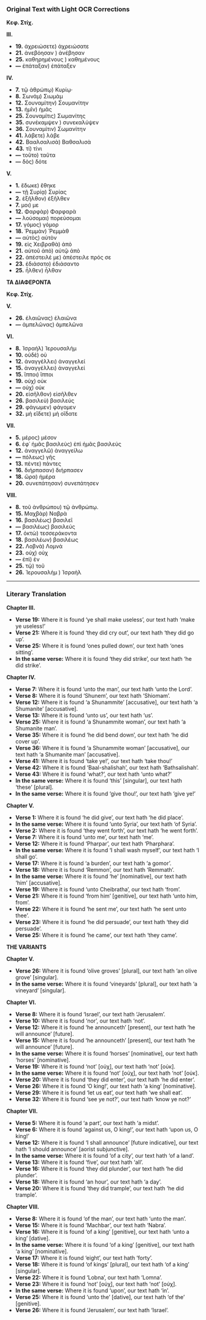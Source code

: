 ### Original Text with Light OCR Corrections

**Κεφ. Στίχ.**

**ΙΙΙ.**
*   **19.** ἀχρειώσετε) ἀχρειώσατε
*   **21.** ἀνεβόησαν ) ἀνέβησαν
*   **25.** καθηρημένους ) καθημένους
*   **—** ἐπάταξαν) ἐπάταξεν

**ΙV.**
*   **7.** τῷ ἀθρώπῳ) Κυρίῳ·
*   **8.** Σωνάμ) Σιωμὰμ
*   **12.** Σουναμίτην) Σουμανίτην
*   **13.** ἡμῖν) ἡμᾶς
*   **25.** Σουναμίτις) Σωμανίτης
*   **35.** συνέκαμψεν ) συνεκαλύψεν
*   **36.** Σουναμίτιν) Σωμανίτην
*   **41.** λάβετε) λάβε
*   **42.** Βααλσαλισὰ) Βαθσαλισὰ
*   **43.** τί) τίνι
*   **—** τοῦτο) ταῦτα
*   **—** δὸς) δότε

**V.**
*   **1.** ἔδωκε) ἔθηκε
*   **—** τῇ Συρίᾳ) Συρίας
*   **2.** ἐξῆλθον) ἐξῆλθεν
*   **7.** μοι) με
*   **12.** Φαρφὰρ) Φαρφαρὰ
*   **—** λούσομαι) πορεύσομαι
*   **17.** γόμος) γόμορ
*   **18.** Ῥεμμὰν) Ῥεμμὰθ
*   **—** αὐτὸς) αὐτὸν
*   **19.** εἰς Χειβραθὰ) ἀπὸ
*   **21.** αὐτοῦ ἀπὸ) αὐτῷ ἀπὸ
*   **22.** ἀπέστειλέ με) ἀπέστειλε πρός σε
*   **23.** ἐδιάσατο) ἐδιάσαντο
*   **25.** ἦλθεν) ἦλθαν

**ΤΑ ΔΙΑΦΕΡΟΝΤΑ**

**Κεφ. Στίχ.**

**V.**
*   **26.** ἐλαιῶνας) ἐλαιῶνα
*   **—** ἀμπελῶνας) ἀμπελῶνα

**VI.**
*   **8.** Ἰσραήλ) Ἱερουσαλὴμ
*   **10.** οὐδὲ) οὐ
*   **12.** ἀναγγέλλει) ἀναγγελεί
*   **15.** ἀναγγέλλει) ἀναγγελεί
*   **15.** ἵπποι) ἵπποι
*   **19.** οὐχ) οὐκ
*   **—** οὐχ) οὐκ
*   **20.** εἰσῆλθον) εἰσῆλθεν
*   **26.** βασιλεὺ) βασιλεύς
*   **29.** φάγωμεν) φάγομεν
*   **32.** μὴ εἴδετε) μὴ οἴδατε

**VII.**
*   **5.** μέρος) μέσον
*   **6.** ἐφ᾽ ἡμᾶς βασιλεὺς) ἐπὶ ἡμᾶς βασιλεύς
*   **12.** ἀναγγελῶ) ἀναγγείλω
*   **—** πόλεως) γῆς
*   **13.** πέντε) πάντες
*   **16.** διήρπασαν) διήρπασεν
*   **18.** ὥρα) ἡμέρα
*   **20.** συνεπάτησαν) συνεπάτησεν

**VIII.**
*   **8.** τοῦ ἀνθρώπου) τῷ ἀνθρώπῳ.
*   **15.** Μαχβὰρ) Ναβρὰ
*   **16.** βασιλέως) βασιλεῖ
*   **—** βασιλέως) βασιλεύς
*   **17.** ὀκτὼ) τεσσεράκοντα
*   **18.** βασιλέων) βασιλέως
*   **22.** Λοβνὰ) Λομνὰ
*   **23.** οὐχ) οὐχ
*   **—** ἐπὶ) ἐν
*   **25.** τῷ) τοῦ
*   **26.** Ἱερουσαλὴμ ) Ἰσραὴλ

---

### Literary Translation

**Chapter III.**
*   **Verse 19:** Where it is found ‘ye shall make useless’, our text hath ‘make ye useless!’
*   **Verse 21:** Where it is found ‘they did cry out’, our text hath ‘they did go up’.
*   **Verse 25:** Where it is found ‘ones pulled down’, our text hath ‘ones sitting’.
*   **In the same verse:** Where it is found ‘they did strike’, our text hath ‘he did strike’.

**Chapter IV.**
*   **Verse 7:** Where it is found ‘unto the man’, our text hath ‘unto the Lord’.
*   **Verse 8:** Where it is found ‘Shunem’, our text hath ‘Shiomam’.
*   **Verse 12:** Where it is found ‘a Shunammite’ [accusative], our text hath ‘a Shumanite’ [accusative].
*   **Verse 13:** Where it is found ‘unto us’, our text hath ‘us’.
*   **Verse 25:** Where it is found ‘a Shunammite woman’, our text hath ‘a Shumanite man’.
*   **Verse 35:** Where it is found ‘he did bend down’, our text hath ‘he did cover up’.
*   **Verse 36:** Where it is found ‘a Shunammite woman’ [accusative], our text hath ‘a Shumanite man’ [accusative].
*   **Verse 41:** Where it is found ‘take ye!’, our text hath ‘take thou!’
*   **Verse 42:** Where it is found ‘Baal-shalishah’, our text hath ‘Bathsalishah’.
*   **Verse 43:** Where it is found ‘what?’, our text hath ‘unto what?’
*   **In the same verse:** Where it is found ‘this’ [singular], our text hath ‘these’ [plural].
*   **In the same verse:** Where it is found ‘give thou!’, our text hath ‘give ye!’

**Chapter V.**
*   **Verse 1:** Where it is found ‘he did give’, our text hath ‘he did place’.
*   **In the same verse:** Where it is found ‘unto Syria’, our text hath ‘of Syria’.
*   **Verse 2:** Where it is found ‘they went forth’, our text hath ‘he went forth’.
*   **Verse 7:** Where it is found ‘unto me’, our text hath ‘me’.
*   **Verse 12:** Where it is found ‘Pharpar’, our text hath ‘Pharphara’.
*   **In the same verse:** Where it is found ‘I shall wash myself’, our text hath ‘I shall go’.
*   **Verse 17:** Where it is found ‘a burden’, our text hath ‘a gomor’.
*   **Verse 18:** Where it is found ‘Remmon’, our text hath ‘Remmath’.
*   **In the same verse:** Where it is found ‘he’ [nominative], our text hath ‘him’ [accusative].
*   **Verse 19:** Where it is found ‘unto Cheibratha’, our text hath ‘from’.
*   **Verse 21:** Where it is found ‘from him’ [genitive], our text hath ‘unto him, from’.
*   **Verse 22:** Where it is found ‘he sent me’, our text hath ‘he sent unto thee’.
*   **Verse 23:** Where it is found ‘he did persuade’, our text hath ‘they did persuade’.
*   **Verse 25:** Where it is found ‘he came’, our text hath ‘they came’.

**THE VARIANTS**

**Chapter V.**
*   **Verse 26:** Where it is found ‘olive groves’ [plural], our text hath ‘an olive grove’ [singular].
*   **In the same verse:** Where it is found ‘vineyards’ [plural], our text hath ‘a vineyard’ [singular].

**Chapter VI.**
*   **Verse 8:** Where it is found ‘Israel’, our text hath ‘Jerusalem’.
*   **Verse 10:** Where it is found ‘nor’, our text hath ‘not’.
*   **Verse 12:** Where it is found ‘he announceth’ [present], our text hath ‘he will announce’ [future].
*   **Verse 15:** Where it is found ‘he announceth’ [present], our text hath ‘he will announce’ [future].
*   **In the same verse:** Where it is found ‘horses’ [nominative], our text hath ‘horses’ [nominative].
*   **Verse 19:** Where it is found ‘not’ [οὐχ], our text hath ‘not’ [οὐκ].
*   **In the same verse:** Where it is found ‘not’ [οὐχ], our text hath ‘not’ [οὐκ].
*   **Verse 20:** Where it is found ‘they did enter’, our text hath ‘he did enter’.
*   **Verse 26:** Where it is found ‘O king!’, our text hath ‘a king’ [nominative].
*   **Verse 29:** Where it is found ‘let us eat’, our text hath ‘we shall eat’.
*   **Verse 32:** Where it is found ‘see ye not?’, our text hath ‘know ye not?’

**Chapter VII.**
*   **Verse 5:** Where it is found ‘a part’, our text hath ‘a midst’.
*   **Verse 6:** Where it is found ‘against us, O king!’, our text hath ‘upon us, O king!’
*   **Verse 12:** Where it is found ‘I shall announce’ [future indicative], our text hath ‘I should announce’ [aorist subjunctive].
*   **In the same verse:** Where it is found ‘of a city’, our text hath ‘of a land’.
*   **Verse 13:** Where it is found ‘five’, our text hath ‘all’.
*   **Verse 16:** Where it is found ‘they did plunder’, our text hath ‘he did plunder’.
*   **Verse 18:** Where it is found ‘an hour’, our text hath ‘a day’.
*   **Verse 20:** Where it is found ‘they did trample’, our text hath ‘he did trample’.

**Chapter VIII.**
*   **Verse 8:** Where it is found ‘of the man’, our text hath ‘unto the man’.
*   **Verse 15:** Where it is found ‘Machbar’, our text hath ‘Nabra’.
*   **Verse 16:** Where it is found ‘of a king’ [genitive], our text hath ‘unto a king’ [dative].
*   **In the same verse:** Where it is found ‘of a king’ [genitive], our text hath ‘a king’ [nominative].
*   **Verse 17:** Where it is found ‘eight’, our text hath ‘forty’.
*   **Verse 18:** Where it is found ‘of kings’ [plural], our text hath ‘of a king’ [singular].
*   **Verse 22:** Where it is found ‘Lobna’, our text hath ‘Lomna’.
*   **Verse 23:** Where it is found ‘not’ [οὐχ], our text hath ‘not’ [οὐχ].
*   **In the same verse:** Where it is found ‘upon’, our text hath ‘in’.
*   **Verse 25:** Where it is found ‘unto the’ [dative], our text hath ‘of the’ [genitive].
*   **Verse 26:** Where it is found ‘Jerusalem’, our text hath ‘Israel’.